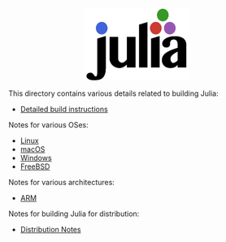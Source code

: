 <a name="logo"/>
<div align="center">
<a href="https://julialang.org/" target="_blank">
<img src="doc/src/assets/logo.svg" alt="Julia Logo" width="210" height="142"></img>
</a>
</div>

This directory contains various details related to building Julia:

* [Detailed build instructions](build.md)

Notes for various OSes:

* [Linux](linux.md)
* [macOS](macos.md)
* [Windows](windows.md)
* [FreeBSD](freebsd.md)

Notes for various architectures:

* [ARM](arm.md)

Notes for building Julia for distribution:

* [Distribution Notes](distributing.md)
